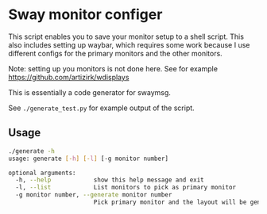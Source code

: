# Sway monitor configer

This script enables you to save your monitor setup to a shell script.
This also includes setting up waybar, which requires some work because I use different configs for the primary monitors and the other monitors.

Note: setting up you monitors is not done here. See for example https://github.com/artizirk/wdisplays

This is essentially a code generator for swaymsg.

See `./generate_test.py` for example output of the script.

## Usage
```bash
./generate -h
usage: generate [-h] [-l] [-g monitor number]

optional arguments:
  -h, --help            show this help message and exit
  -l, --list            List monitors to pick as primary monitor
  -g monitor number, --generate monitor number
                        Pick primary monitor and the layout will be generated
```

